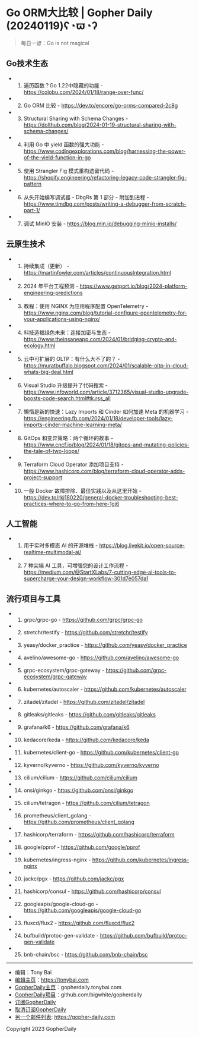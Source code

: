 # Go ORM大比较 | Gopher Daily (20240119)ʕ◔ϖ◔ʔ

>每日一谚：Go is not magical

## Go技术生态


- 1. 遍历函数？Go 1.22中隐藏的功能 - https://colobu.com/2024/01/18/range-over-func/

- 2. Go ORM 比较 - https://dev.to/encore/go-orms-compared-2c8g

- 3. Structural Sharing with Schema Changes - https://dolthub.com/blog/2024-01-19-structural-sharing-with-schema-changes/

- 4. 利用 Go 中 yield 函数的强大功能 - https://www.codingexplorations.com/blog/harnessing-the-power-of-the-yield-function-in-go

- 5. 使用 Strangler Fig 模式重构遗留代码 - https://shopify.engineering/refactoring-legacy-code-strangler-fig-pattern

- 6. 从头开始编写调试器 - DbgRs 第 1 部分 - 附加到进程 - https://www.timdbg.com/posts/writing-a-debugger-from-scratch-part-1/

- 7. 调试 MinIO 安装 - https://blog.min.io/debugging-minio-installs/


## 云原生技术


- 1. 持续集成（更新） - https://martinfowler.com/articles/continuousIntegration.html

- 2. 2024 年平台工程预测 - https://www.getport.io/blog/2024-platform-engineering-predictions

- 3. 教程：使用 NGINX 为应用程序配置 OpenTelemetry - https://www.nginx.com/blog/tutorial-configure-opentelemetry-for-your-applications-using-nginx/

- 4. 科技造福绿色未来：连接加密与生态 - https://www.theinsaneapp.com/2024/01/bridging-crypto-and-ecology.html

- 5. 云中可扩展的 OLTP：有什么大不了的？ - https://muratbuffalo.blogspot.com/2024/01/scalable-oltp-in-cloud-whats-big-deal.html

- 6. Visual Studio 升级提升了代码搜索 - https://www.infoworld.com/article/3712365/visual-studio-upgrade-boosts-code-search.html#tk.rss_all

- 7. 懒惰是新的快速：Lazy Imports 和 Cinder 如何加速 Meta 的机器学习 - https://engineering.fb.com/2024/01/18/developer-tools/lazy-imports-cinder-machine-learning-meta/

- 8. GitOps 和变异策略：两个循环的故事 - https://www.cncf.io/blog/2024/01/18/gitops-and-mutating-policies-the-tale-of-two-loops/

- 9. Terraform Cloud Operator 添加项目支持 - https://www.hashicorp.com/blog/terraform-cloud-operator-adds-project-support

- 10. 一般 Docker 故障排除、最佳实践以及从这里开始 - https://dev.to/rkj180220/general-docker-troubleshooting-best-practices-where-to-go-from-here-1gj6


## 人工智能


- 1. 用于实时多模态 AI 的开源堆栈 - https://blog.livekit.io/open-source-realtime-multimodal-ai/

- 2. 7 种尖端 AI 工具，可增强您的设计工作流程 - https://medium.com/@StartXLabs/7-cutting-edge-ai-tools-to-supercharge-your-design-workflow-301d7e057da1


## 流行项目与工具


- 1. grpc/grpc-go - https://github.com/grpc/grpc-go

- 2. stretchr/testify - https://github.com/stretchr/testify

- 3. yeasy/docker_practice - https://github.com/yeasy/docker_practice

- 4. avelino/awesome-go - https://github.com/avelino/awesome-go

- 5. grpc-ecosystem/grpc-gateway - https://github.com/grpc-ecosystem/grpc-gateway

- 6. kubernetes/autoscaler - https://github.com/kubernetes/autoscaler

- 7. zitadel/zitadel - https://github.com/zitadel/zitadel

- 8. gitleaks/gitleaks - https://github.com/gitleaks/gitleaks

- 9. grafana/k6 - https://github.com/grafana/k6

- 10. kedacore/keda - https://github.com/kedacore/keda

- 11. kubernetes/client-go - https://github.com/kubernetes/client-go

- 12. kyverno/kyverno - https://github.com/kyverno/kyverno

- 13. cilium/cilium - https://github.com/cilium/cilium

- 14. onsi/ginkgo - https://github.com/onsi/ginkgo

- 15. cilium/tetragon - https://github.com/cilium/tetragon

- 16. prometheus/client_golang - https://github.com/prometheus/client_golang

- 17. hashicorp/terraform - https://github.com/hashicorp/terraform

- 18. google/pprof - https://github.com/google/pprof

- 19. kubernetes/ingress-nginx - https://github.com/kubernetes/ingress-nginx

- 20. jackc/pgx - https://github.com/jackc/pgx

- 21. hashicorp/consul - https://github.com/hashicorp/consul

- 22. googleapis/google-cloud-go - https://github.com/googleapis/google-cloud-go

- 23. fluxcd/flux2 - https://github.com/fluxcd/flux2

- 24. bufbuild/protoc-gen-validate - https://github.com/bufbuild/protoc-gen-validate

- 25. bnb-chain/bsc - https://github.com/bnb-chain/bsc


----

- 编辑：Tony Bai
- [编辑主页](https://tonybai.com)：https://tonybai.com
- [GopherDaily主页](https://gopherdaily.tonybai.com)：gopherdaily.tonybai.com
- [GopherDaily项目](https://github.com/bigwhite/gopherdaily)：github.com/bigwhite/gopherdaily
- [订阅GopherDaily](https://gopherdaily.tonybai.com/subscribe)
- [取消订阅GopherDaily](https://gopherdaily.tonybai.com/unsubscribe)
- [另一个邮件列表](https://gopher-daily.com): https://gopher-daily.com

Copyright 2023 GopherDaily
